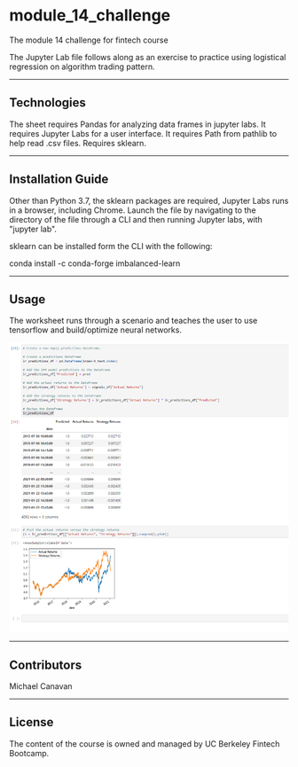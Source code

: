 # module_14_challenge

The module 14 challenge for fintech course

The Jupyter Lab file follows along as an exercise to practice using logistical regression on algorithm trading pattern.

---

## Technologies

The sheet requires Pandas for analyzing data frames in jupyter labs.
It requires Jupyter Labs for a user interface.
It requires Path from pathlib to help read .csv files.
Requires sklearn.

---

## Installation Guide

Other than Python 3.7, the sklearn packages are required, Jupyter Labs runs in a browser, including Chrome.  Launch the file by navigating to the directory of the file through a CLI and then running Jupyter labs, with "jupyter lab".

sklearn can be installed form the CLI with the following:

conda install -c conda-forge imbalanced-learn

---

## Usage

The worksheet runs through a scenario and teaches the user to use tensorflow and build/optimize neural networks.

![Image of jupyter lab](jupyter_image.PNG)

---

## Contributors

Michael Canavan

---

## License

The content of the course is owned and managed by UC Berkeley Fintech Bootcamp.